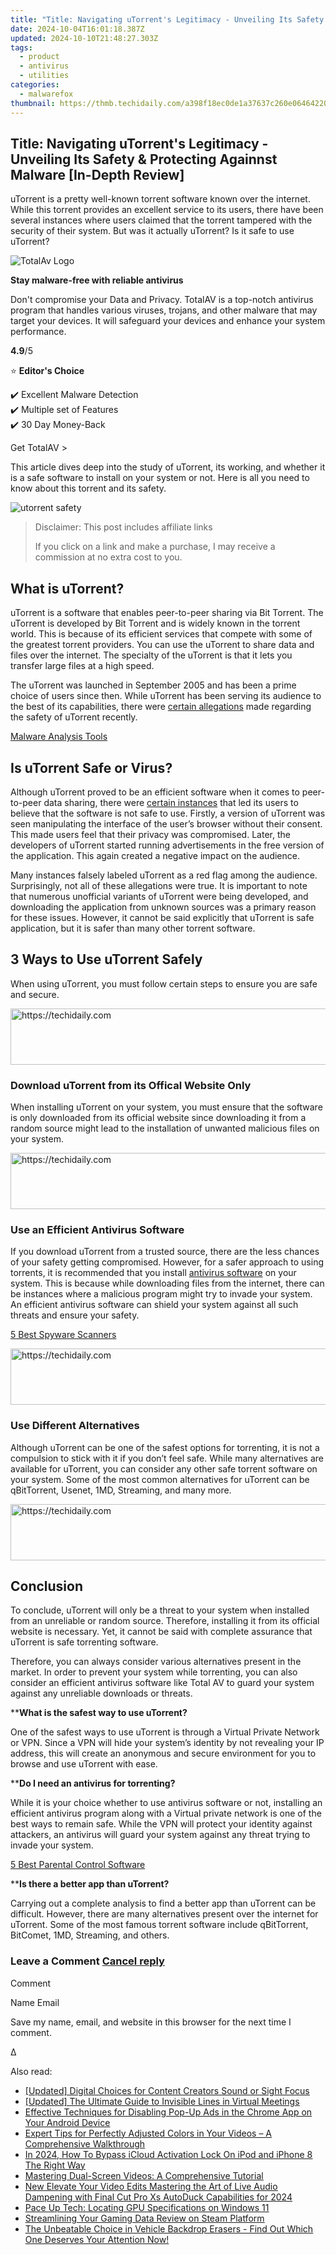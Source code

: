 ```yaml
---
title: "Title: Navigating uTorrent's Legitimacy - Unveiling Its Safety & Protecting Againnst Malware [In-Depth Review]"
date: 2024-10-04T16:01:18.387Z
updated: 2024-10-10T21:48:27.303Z
tags:
  - product
  - antivirus
  - utilities
categories:
  - malwarefox
thumbnail: https://thmb.techidaily.com/a398f18ec0de1a37637c260e06464220af2d995e8ad26b4b76b8430c1741deb5.jpg
---
```


## Title: Navigating uTorrent's Legitimacy - Unveiling Its Safety & Protecting Againnst Malware [In-Depth Review]

uTorrent is a pretty well-known torrent software known over the internet. While this torrent provides an excellent service to its users, there have been several instances where users claimed that the torrent tampered with the security of their system. But was it actually uTorrent? Is it safe to use uTorrent?

![TotalAv Logo](https://www.malwarefox.com/wp-content/uploads/2024/02/totalav-svg.webp "totalav-svg")

**Stay malware-free with reliable antivirus**

Don't compromise your Data and Privacy. TotalAV is a top-notch antivirus program that handles various viruses, trojans, and other malware that may target your devices. It will safeguard your devices and enhance your system performance.

**4.9**/5

⭐ **Editor's Choice**

✔️ Excellent Malware Detection  
✔️ Multiple set of Features  
✔️ 30 Day Money-Back

[](https://tools.techidaily.com/malwarefox/products/) Get TotalAV > 

This article dives deep into the study of uTorrent, its working, and whether it is a safe software to install on your system or not. Here is all you need to know about this torrent and its safety.

![utorrent safety](https://www.malwarefox.com/wp-content/uploads/2023/07/utorrent-safety.webp)

>  Disclaimer: This post includes affiliate links
>
>  If you click on a link and make a purchase, I may receive a commission at no extra cost to you.
>

## What is uTorrent?

uTorrent is a software that enables peer-to-peer sharing via Bit Torrent. The uTorrent is developed by Bit Torrent and is widely known in the torrent world. This is because of its efficient services that compete with some of the greatest torrent providers. You can use the uTorrent to share data and files over the internet. The specialty of the uTorrent is that it lets you transfer large files at a high speed.

The uTorrent was launched in September 2005 and has been a prime choice of users since then. While uTorrent has been serving its audience to the best of its capabilities, there were [certain allegations](https://torrentfreak.com/utorrent-continues-to-be-flagged-as-severe-threat-and-its-not-alone-210318/) made regarding the safety of uTorrent recently.

[Malware Analysis Tools](https://tools.techidaily.com/malwarefox/products/)

## Is uTorrent Safe or Virus?

Although uTorrent proved to be an efficient software when it comes to peer-to-peer data sharing, there were [certain instances](https://www.extremetech.com/computing/200602-utorrent-accused-of-bundling-cryptocurrency-malware-with-popular-bittorrent-client) that led its users to believe that the software is not safe to use. Firstly, a version of uTorrent was seen manipulating the interface of the user’s browser without their consent. This made users feel that their privacy was compromised. Later, the developers of uTorrent started running advertisements in the free version of the application. This again created a negative impact on the audience. 

Many instances falsely labeled uTorrent as a red flag among the audience. Surprisingly, not all of these allegations were true. It is important to note that numerous unofficial variants of uTorrent were being developed, and downloading the application from unknown sources was a primary reason for these issues. However, it cannot be said explicitly that uTorrent is safe application, but it is safer than many other torrent software. 

## 3 Ways to Use uTorrent Safely

When using uTorrent, you must follow certain steps to ensure you are safe and secure.

<!-- affiliate ads begin -->
<a href="https://ephamedtechinc.pxf.io/c/5597632/2137223/26400" target="_top" id="2137223">
  <img src="//a.impactradius-go.com/display-ad/26400-2137223" border="0" alt="https://techidaily.com" width="728" height="90"/>
</a>
<img height="0" width="0" src="https://ephamedtechinc.pxf.io/i/5597632/2137223/26400" style="position:absolute;visibility:hidden;" border="0" />
<!-- affiliate ads end -->

### Download uTorrent from its Offical Website Only

When installing uTorrent on your system, you must ensure that the software is only downloaded from its official website since downloading it from a random source might lead to the installation of unwanted malicious files on your system.

<!-- affiliate ads begin -->
<a href="https://electronicx.pxf.io/c/5597632/1167086/14483" target="_top" id="1167086">
  <img src="//a.impactradius-go.com/display-ad/14483-1167086" border="0" alt="https://techidaily.com" width="728" height="90"/>
</a>
<img height="0" width="0" src="https://electronicx.pxf.io/i/5597632/1167086/14483" style="position:absolute;visibility:hidden;" border="0" />
<!-- affiliate ads end -->

### Use an Efficient Antivirus Software

If you download uTorrent from a trusted source, there are the less chances of your safety getting compromised. However, for a safer approach to using torrents, it is recommended that you install [antivirus software](https://tools.techidaily.com/malwarefox/products/) on your system. This is because while downloading files from the internet, there can be instances where a malicious program might try to invade your system. An efficient antivirus software can shield your system against all such threats and ensure your safety.

[5 Best Spyware Scanners](https://tools.techidaily.com/malwarefox/products/)

<!-- affiliate ads begin -->
<a href="https://aligracehair.sjv.io/c/5597632/2047366/19272" target="_top" id="2047366">
  <img src="//a.impactradius-go.com/display-ad/19272-2047366" border="0" alt="https://techidaily.com" width="728" height="90"/>
</a>
<img height="0" width="0" src="https://aligracehair.sjv.io/i/5597632/2047366/19272" style="position:absolute;visibility:hidden;" border="0" />
<!-- affiliate ads end -->

### Use Different Alternatives

Although uTorrent can be one of the safest options for torrenting, it is not a compulsion to stick with it if you don’t feel safe. While many alternatives are available for uTorrent, you can consider any other safe torrent software on your system. Some of the most common alternatives for uTorrent can be qBitTorrent, Usenet, 1MD, Streaming, and many more. 

<!-- affiliate ads begin -->
<a href="https://appsumo.8odi.net/c/5597632/2118306/7443" target="_top" id="2118306">
  <img src="//a.impactradius-go.com/display-ad/7443-2118306" border="0" alt="https://techidaily.com" width="728" height="90"/>
</a>
<img height="0" width="0" src="https://appsumo.8odi.net/i/5597632/2118306/7443" style="position:absolute;visibility:hidden;" border="0" />
<!-- affiliate ads end -->

## Conclusion

To conclude, uTorrent will only be a threat to your system when installed from an unreliable or random source. Therefore, installing it from its official website is necessary. Yet, it cannot be said with complete assurance that uTorrent is safe torrenting software. 

Therefore, you can always consider various alternatives present in the market. In order to prevent your system while torrenting, you can also consider an efficient antivirus software like Total AV to guard your system against any unreliable downloads or threats.

****What is the safest way to use uTorrent?** 

One of the safest ways to use uTorrent is through a Virtual Private Network or VPN. Since a VPN will hide your system’s identity by not revealing your IP address, this will create an anonymous and secure environment for you to browse and use uTorrent with ease.  

****Do I need an antivirus for torrenting?** 

While it is your choice whether to use antivirus software or not, installing an efficient antivirus program along with a Virtual private network is one of the best ways to remain safe. While the VPN will protect your identity against attackers, an antivirus will guard your system against any threat trying to invade your system.

[5 Best Parental Control Software](https://tools.techidaily.com/malwarefox/products/)

****Is there a better app than uTorrent?** 

Carrying out a complete analysis to find a better app than uTorrent can be difficult. However, there are many alternatives present over the internet for uTorrent. Some of the most famous torrent software include qBitTorrent, BitComet, 1MD, Streaming, and others.

### Leave a Comment [Cancel reply](https://tools.techidaily.com/malwarefox/products/)

Comment

Name Email 

Save my name, email, and website in this browser for the next time I comment.

Δ

<ins class="adsbygoogle"
     style="display:block"
     data-ad-format="autorelaxed"
     data-ad-client="ca-pub-7571918770474297"
     data-ad-slot="1223367746"></ins>

<ins class="adsbygoogle"
     style="display:block"
     data-ad-client="ca-pub-7571918770474297"
     data-ad-slot="8358498916"
     data-ad-format="auto"
     data-full-width-responsive="true"></ins>

<span class="atpl-alsoreadstyle">Also read:</span>
<div><ul>
<li><a href="https://vp-tips.techidaily.com/updated-digital-choices-for-content-creators-sound-or-sight-focus/"><u>[Updated] Digital Choices for Content Creators Sound or Sight Focus</u></a></li>
<li><a href="https://remote-screen-capture.techidaily.com/updated-the-ultimate-guide-to-invisible-lines-in-virtual-meetings/"><u>[Updated] The Ultimate Guide to Invisible Lines in Virtual Meetings</u></a></li>
<li><a href="https://win-exclusive.techidaily.com/effective-techniques-for-disabling-pop-up-ads-in-the-chrome-app-on-your-android-device/"><u>Effective Techniques for Disabling Pop-Up Ads in the Chrome App on Your Android Device</u></a></li>
<li><a href="https://win-exclusive.techidaily.com/expert-tips-for-perfectly-adjusted-colors-in-your-videos-a-comprehensive-walkthrough/"><u>Expert Tips for Perfectly Adjusted Colors in Your Videos – A Comprehensive Walkthrough</u></a></li>
<li><a href="https://activate-lock.techidaily.com/in-2024-how-to-bypass-icloud-activation-lock-on-ipod-and-iphone-8-the-right-way-by-drfone-ios/"><u>In 2024, How To Bypass iCloud Activation Lock On iPod and iPhone 8 The Right Way</u></a></li>
<li><a href="https://win-exclusive.techidaily.com/mastering-dual-screen-videos-a-comprehensive-tutorial/"><u>Mastering Dual-Screen Videos: A Comprehensive Tutorial</u></a></li>
<li><a href="https://voice-adjusting.techidaily.com/new-elevate-your-video-edits-mastering-the-art-of-live-audio-dampening-with-final-cut-pro-xs-autoduck-capabilities-for-2024/"><u>New Elevate Your Video Edits Mastering the Art of Live Audio Dampening with Final Cut Pro Xs AutoDuck Capabilities for 2024</u></a></li>
<li><a href="https://win11.techidaily.com/pace-up-tech-locating-gpu-specifications-on-windows-11/"><u>Pace Up Tech: Locating GPU Specifications on Windows 11</u></a></li>
<li><a href="https://games-able.techidaily.com/streamlining-your-gaming-data-review-on-steam-platform/"><u>Streamlining Your Gaming Data Review on Steam Platform</u></a></li>
<li><a href="https://win-exclusive.techidaily.com/the-unbeatable-choice-in-vehicle-backdrop-erasers-find-out-which-one-deserves-your-attention-now/"><u>The Unbeatable Choice in Vehicle Backdrop Erasers - Find Out Which One Deserves Your Attention Now!</u></a></li>
</ul></div>

